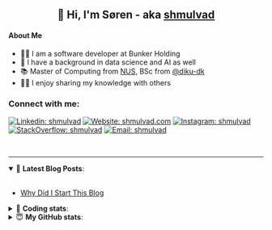 <h2 align="center">
	👋 Hi, I'm Søren - aka <a href="https://shmulvad.com">shmulvad</a>
</h2>

#### About Me
- 👨‍💻 I am a software developer at Bunker Holding
- 🤖 I have a background in data science and AI as well
- 📚 Master of Computing from [NUS], BSc from [@diku-dk]
- 👨‍🏫 I enjoy sharing my knowledge with others

### Connect with me:

[![Linkedin: shmulvad](https://img.shields.io/badge/shmulvad-blue?style=flat&logo=Linkedin&logoColor=white)][linkedin]
[![Website: shmulvad.com](https://img.shields.io/badge/shmulvad.com-47CCCC?&style=flat&logo=Google-Chrome&logoColor=white)][website]
[![Instagram: shmulvad](https://img.shields.io/badge/-@shmulvad-purple?style=flat&logo=Instagram&logoColor=white)][instagram]
[![StackOverflow: shmulvad](https://img.shields.io/badge/shmulvad-FE7A16?style=flat&logo=stack-overflow&logoColor=white)][stackOverflow]
[![Email: shmulvad](https://img.shields.io/badge/shmulvad-D14836?style=flat&logo=gmail&logoColor=white)][mail]

<br />

---

<details open>
 <summary>📕 <b>Latest Blog Posts</b>: </summary>

<br>

<!-- BLOG-POST-LIST:START -->
- [Why Did I Start This Blog](https://shmulvad.com/blog/why-did-start-this-blog)
<!-- BLOG-POST-LIST:END -->

</details>

<!-- --- -->

<details>
 <summary>🤖 <b>Coding stats</b>: </summary>

<br>

NOTE: Doesn't track coding at work.

<!--START_SECTION:waka-->
![Code Time](http://img.shields.io/badge/Code%20Time-3%2C114%20hrs%2035%20mins-blue)

**I'm an Early 🐤** 

```text
🌞 Morning                1979 commits        ██████░░░░░░░░░░░░░░░░░░░   25.72 % 
🌆 Daytime                2928 commits        ██████████░░░░░░░░░░░░░░░   38.06 % 
🌃 Evening                2001 commits        ███████░░░░░░░░░░░░░░░░░░   26.01 % 
🌙 Night                  786 commits         ███░░░░░░░░░░░░░░░░░░░░░░   10.22 % 
```


📊 **This Week I Spent My Time On** 

```text
💬 Programming Languages: 
Other                    17 mins             ██████████████████░░░░░░░   70.32 % 
Python                   3 mins              ████░░░░░░░░░░░░░░░░░░░░░   14.57 % 
Markdown                 2 mins              ███░░░░░░░░░░░░░░░░░░░░░░   11.07 % 
TOML                     0 secs              █░░░░░░░░░░░░░░░░░░░░░░░░   04.04 % 

🔥 Editors: 
Zsh                      17 mins             ██████████████████░░░░░░░   70.32 % 
VS Code                  7 mins              ███████░░░░░░░░░░░░░░░░░░   29.68 % 

🐱‍💻 Projects: 
km24-core                24 mins             █████████████████████████   100.00 % 
```


 Last Updated on 05/06/2025 19:01:20 UTC
<!--END_SECTION:waka-->

</details>

<!-- --- -->

<details>
 <summary>😇 <b>My GitHub stats</b>: </summary>

<br>

<img align="left" alt="shmulvad's Github Stats" src="https://github-readme-stats.vercel.app/api?username=shmulvad&show_icons=true&hide_border=true" />

</details>



[website]: https://shmulvad.com
[linkedin]: https://linkedin.com/in/shmulvad
[instagram]: https://instagram.com/shmulvad
[stackOverflow]: https://stackoverflow.com/users/9248793/shmulvad
[mail]: mailto:shmulvad@gmail.com
[@diku-dk]: https://github.com/diku-dk
[github]: https://github.com/shmulvad
[NUS]: https://www.nus.edu.sg
